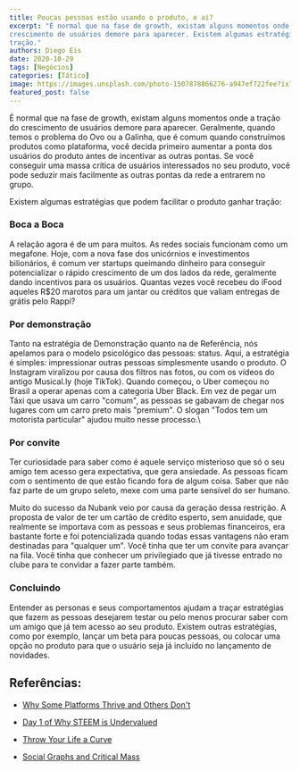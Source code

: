 ```yaml
---
title: Poucas pessoas estão usando o produto, e aí?
excerpt: "É normal que na fase de growth, existam alguns momentos onde a tração do
crescimento de usuários demore para aparecer. Existem algumas estratégias que podem facilitar o produto ganhar
tração."
authors: Diego Eis
date: 2020-10-29
tags: [Negócios]
categories: [Tático]
image: https://images.unsplash.com/photo-1507878866276-a947ef722fee?ixlib=rb-1.2.1&ixid=eyJhcHBfaWQiOjEyMDd9&auto=format&fit=crop&w=2851&q=80
featured_post: false
---
```


É normal que na fase de growth, existam alguns momentos onde a tração do
crescimento de usuários demore para aparecer. Geralmente, quando temos o
problema do Ovo ou a Galinha, que é comum quando construímos produtos
como plataforma, você decida primeiro aumentar a ponta dos usuários do
produto antes de incentivar as outras pontas. Se você conseguir uma
massa crítica de usuários interessados no seu produto, você pode seduzir
mais facilmente as outras pontas da rede a entrarem no grupo.

Existem algumas estratégias que podem facilitar o produto ganhar
tração:

### Boca a Boca

A relação agora é de um para muitos. As redes sociais funcionam como um
megafone. Hoje, com a nova fase dos unicórnios e investimentos
bilionários, é comum ver startups queimando dinheiro para conseguir
potencializar o rápido crescimento de um dos lados da rede, geralmente
dando incentivos para os usuários. Quantas vezes você recebeu do iFood
aqueles R\$20 marotos para um jantar ou créditos que valiam entregas de
grátis pelo Rappi?

### Por demonstração

Tanto na estratégia de Demonstração quanto na de Referência, nós
apelamos para o modelo psicológico das pessoas: status. Aqui, a
estratégia é simples: impressionar outras pessoas simplesmente usando o
produto. O Instagram viralizou por causa dos filtros nas fotos, ou com
os vídeos do antigo Musical.ly (hoje TikTok). Quando começou, o Uber
começou no Brasil a operar apenas com a categoria Uber Black. Em vez de
pegar um Táxi que usava um carro \"comum\", as pessoas se gabavam de
chegar nos lugares com um carro preto mais \"premium\". O slogan \"Todos
tem um motorista particular\" ajudou muito nesse processo.\

### Por convite

Ter curiosidade para saber como é aquele serviço misterioso que só o seu
amigo tem acesso gera expectativa, que gera ansiedade. As pessoas ficam
com o sentimento de que estão ficando fora de algum coisa. Saber que não
faz parte de um grupo seleto, mexe com uma parte sensível do ser
humano.

Muito do sucesso da Nubank veio por causa da geração dessa restrição. A
proposta de valor de ter um cartão de crédito esperto, sem anuidade, que
realmente se importava com as pessoas e seus problemas financeiros, era
bastante forte e foi potencializada quando todas essas vantagens não
eram destinadas para \"qualquer um\". Você tinha que ter um convite para
avançar na fila. Você tinha que conhecer um privilegiado que já tivesse
entrado no clube para te convidar a fazer parte também.

### Concluindo

Entender as personas e seus comportamentos ajudam a traçar estratégias
que fazem as pessoas desejarem testar ou pelo menos procurar saber com
um amigo que já tem acesso ao seu produto. Existem outras estratégias,
como por exemplo, lançar um beta para poucas pessoas, ou colocar uma
opção no produto para que o usuário seja já incluído no lançamento de
novidades.

Referências:
-----------

-   [Why Some Platforms Thrive and Others
    Don't](https://hbr.org/2019/01/why-some-platforms-thrive-and-others-dont)

-   [Day 1 of Why STEEM is
    Undervalued](https://steemit.com/steemit/@socky/day-1-of-why-steem-is-unervalued)

-   [Throw Your Life a
    Curve](https://hbr.org/2012/09/throw-your-life-a-curve)

-   [Social Graphs and Critical
    Mass](https://austenallred.com/social-graphs-and-critical-mass-22001310e99f)